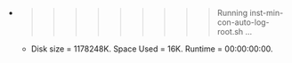 * >>>>>>>>> Running inst-min-con-auto-log-root.sh ...
  * Disk size = 1178248K. Space Used = 16K. Runtime = 00:00:00:00.
